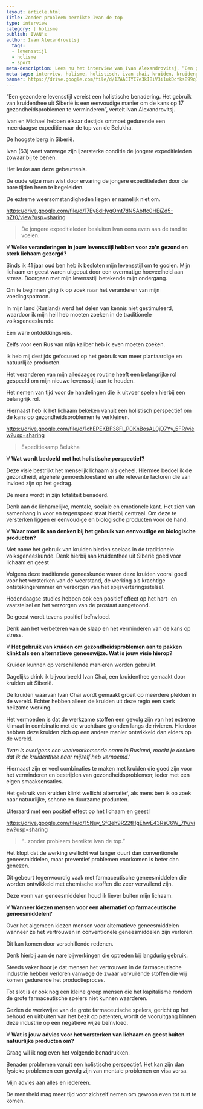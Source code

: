 ```yaml
---
layout: article.html
Title: Zonder probleem bereikte Ivan de top
type: interview 
category: | holisme
publish: IVAN's
author: Ivan Alexandrovitsj
  tags:
  - levensstijl
  - holisme
  - sport
meta-description: Lees nu het interview van Ivan Alexandrovitsj. “Een gezondere levensstijl vereist een holistische benadering. Het gebruik van kruidenthee uit Siberië is een eenvoudige manier om de kans op 17 gezondheidsproblemen te verminderen”, vertelt Ivan Alexandrovitsj.
meta-tags: interview, holisme, holistisch, ivan chai, kruiden, kruidengeneeskunde, expeditie, voordelen, lichaam, geest, siberië, traditionele kruidengeneeskunde, eenvoudig, biologisch, alledaags product, geneeskrachtige werking
banner: https://drive.google.com/file/d/1ZAACIYC7e3kI8iV3i1ukDcfksB99q7FK/view?usp=sharing  
---
```


“Een gezondere levensstijl vereist een holistische benadering. Het gebruik van kruidenthee uit Siberië is een eenvoudige manier om de kans op 17 gezondheidsproblemen te verminderen”, vertelt Ivan Alexandrovitsj.

Ivan en Michael hebben elkaar destijds ontmoet gedurende een meerdaagse expeditie naar de top van de Belukha. 

De hoogste berg in Siberië. 

Ivan (63) weet vanwege zijn ijzersterke conditie de jongere expeditieleden zowaar bij te benen. 

Het leuke aan deze gebeurtenis. 

De oude wijze man wist door ervaring de jongere expeditieleden door de bare tijden heen te begeleiden. 

De extreme weersomstandigheden liegen er namelijk niet om. 

https://drive.google.com/file/d/17Ey8dHygOmt7dN5Abffc0HEiZd5-nZf0/view?usp=sharing
> De jongere expeditieleden besluiten Ivan eens even aan de tand te voelen. 

V **Welke veranderingen in jouw levensstijl hebben voor zo'n gezond en sterk lichaam gezorgd?**

Sinds ik 41 jaar oud ben heb ik besloten mijn levensstijl om te gooien. Mijn lichaam en geest waren uitgeput door een overmatige hoeveelheid aan stress. Doorgaan met mijn levensstijl betekende mijn ondergang. 

Om te beginnen ging ik op zoek naar het veranderen van mijn voedingspatroon.

In mijn land (Rusland) werd het delen van kennis niet gestimuleerd, waardoor ik mijn heil heb moeten zoeken in de traditionele volksgeneeskunde.

Een ware ontdekkingsreis. 

Zelfs voor een Rus van mijn kaliber heb ik even moeten zoeken.

Ik heb mij destijds gefocused op het gebruik van meer plantaardige en natuurlijke producten. 

Het veranderen van mijn alledaagse routine heeft een belangrijke rol gespeeld om mijn nieuwe levensstijl aan te houden.

Het nemen van tijd voor de handelingen die ik uitvoer spelen hierbij een belangrijk rol. 

Hiernaast heb ik het lichaam bekeken vanuit een holistisch perspectief om de kans op gezondheidsproblemen te verkleinen.

https://drive.google.com/file/d/1chEPEKBF38Fl_P0KnBosAL0jD7Yy_5FR/view?usp=sharing
> Expeditiekamp Belukha

V **Wat wordt bedoeld met het holistische perspectief?**

Deze visie bestrijkt het menselijk lichaam als geheel. Hiermee bedoel ik de gezondheid, algehele gemoedstoestand en alle relevante factoren die van invloed zijn op het gedrag.

De mens wordt in zijn totaliteit benaderd.

Denk aan de lichamelijke, mentale, sociale en emotionele kant. Het zien van samenhang in voor en tegenspoed staat hierbij centraal. Om deze te versterken liggen er eenvoudige en biologische producten voor de hand.

V **Waar moet ik aan denken bij het gebruik van eenvoudige en biologische producten?**

Met name het gebruik van kruiden bieden soelaas in de traditionele volksgeneeskunde. Denk hierbij aan kruidenthee uit Siberië goed voor lichaam en geest

Volgens deze traditionele geneeskunde waren deze kruiden vooral goed voor het versterken van de weerstand, de werking als krachtige ontstekingsremmer en verzorgen van het spijsverteringsstelsel.

Hedendaagse studies hebben ook een positief effect op het hart- en vaatstelsel en het verzorgen van de prostaat aangetoond. 

De geest wordt tevens positief beïnvloed. 

Denk aan het verbeteren van de slaap en het verminderen van de kans op stress.

V **Het gebruik van kruiden om gezondheidsproblemen aan te pakken klinkt als een alternatieve geneeswijze. Wat is jouw visie hierop?**

Kruiden kunnen op verschillende manieren worden gebruikt. 

Dagelijks drink ik bijvoorbeeld Ivan Chai, een kruidenthee gemaakt door kruiden uit Siberië. 

De kruiden waarvan Ivan Chai wordt gemaakt groeit op meerdere plekken in de wereld. Echter hebben alleen de kruiden uit deze regio een sterk heilzame werking. 

Het vermoeden is dat de werkzame stoffen een gevolg zijn van het extreme klimaat in combinatie met de vruchtbare gronden langs de rivieren. Hierdoor hebben deze kruiden zich op een andere manier ontwikkeld dan elders op de wereld.

_'Ivan is overigens een veelvoorkomende naam in Rusland, mocht je denken dat ik de kruidenthee naar mijzelf heb vernoemd.'_

Hiernaast zijn er veel combinaties te maken met kruiden die goed zijn voor het verminderen en bestrijden van gezondheidsproblemen; ieder met een eigen smaaksensaties. 

Het gebruik van kruiden klinkt wellicht alternatief, als mens ben ik op zoek naar natuurlijke, schone en duurzame producten. 

Uiteraard met een positief effect op het lichaam en geest! 

https://drive.google.com/file/d/15Nuy_SfQeh9R22tHgEhwE43RsC6W_7IV/view?usp=sharing
> “...zonder probleem bereikte Ivan de top.”

Het klopt dat de werking wellicht wat langer duurt dan conventionele geneesmiddelen, maar preventief problemen voorkomen is beter dan genezen. 

Dit gebeurt tegenwoordig vaak met farmaceutische geneesmiddelen die worden ontwikkeld met chemische stoffen die zeer vervuilend zijn. 

Deze vorm van geneesmiddelen houd ik liever buiten mijn lichaam.

V **Wanneer kiezen mensen voor een alternatief op farmaceutische geneesmiddelen?**

Over het algemeen kiezen mensen voor alternatieve geneesmiddelen wanneer ze het vertrouwen in conventionele geneesmiddelen zijn verloren. 

Dit kan komen door verschillende redenen. 

Denk hierbij aan de nare bijwerkingen die optreden bij langdurig gebruik.

Steeds vaker hoor je dat mensen het vertrouwen in de farmaceutische industrie hebben verloren vanwege de zwaar vervuilende stoffen die vrij komen gedurende het productieproces.

Tot slot is er ook nog een kleine groep mensen die het kapitalisme rondom de grote farmaceutische spelers niet kunnen waarderen. 

Gezien de werkwijze van de grote farmaceutische spelers, gericht op het behoud en uitbuiten van het bezit op patenten, wordt de vooruitgang binnen deze industrie op een negatieve wijze beïnvloed.

V **Wat is jouw advies voor het versterken van lichaam en geest buiten natuurlijke producten om?**

Graag wil ik nog even het volgende benadrukken. 

Benader problemen vanuit een holistische perspectief. Het kan zijn dan fysieke problemen een gevolg zijn van mentale problemen en visa versa. 

Mijn advies aan alles en iedereen. 

De mensheid mag meer tijd voor zichzelf nemen om gewoon even tot rust te komen. 
